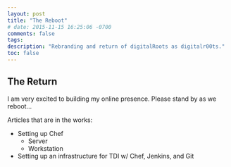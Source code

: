 ```yaml
---
layout: post
title: "The Reboot"
# date: 2015-11-15 16:25:06 -0700
comments: false
tags:
description: "Rebranding and return of digitalRoots as digitalr00ts."
toc: false
---
```


## The Return

I am very excited to building my online presence. Please stand by as we reboot...

Articles that are in the works:
* Setting up Chef
  * Server
  * Workstation
* Setting up an infrastructure for TDI w/ Chef, Jenkins, and Git
